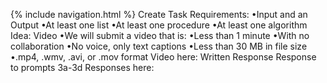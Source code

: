 {% include navigation.html %}
Create Task
Requirements:
•Input and an Output
•At least one list
•At least one procedure
•At least one algorithm
Idea:
Video
•We will submit a video that is:
•Less than 1 minute
•With no collaboration
•No voice, only text captions
•Less than 30 MB in file size
•.mp4, .wmv, .avi, or .mov format
Video here:
Written Response
Response to prompts 3a-3d
Responses here:
